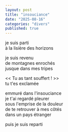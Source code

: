 ```yaml
---
layout: post
title: "insouciance"
date: "2025-08-16"
categories: "divers"
published: true
---
```


je suis parti  
à la lisière des horizons    

je suis revenu  
de montagnes enrochés  
jusque dans mes tripes  

<< Tu as tant souffert ! >>  
tu t'es exclamée  

emmuré dans l'insouciance  
je t'ai regardé pleurer  
sous l'emprise de la douleur  
de te retrouver à mes côtés  
dans un pays étranger  

puis je suis reparti  
